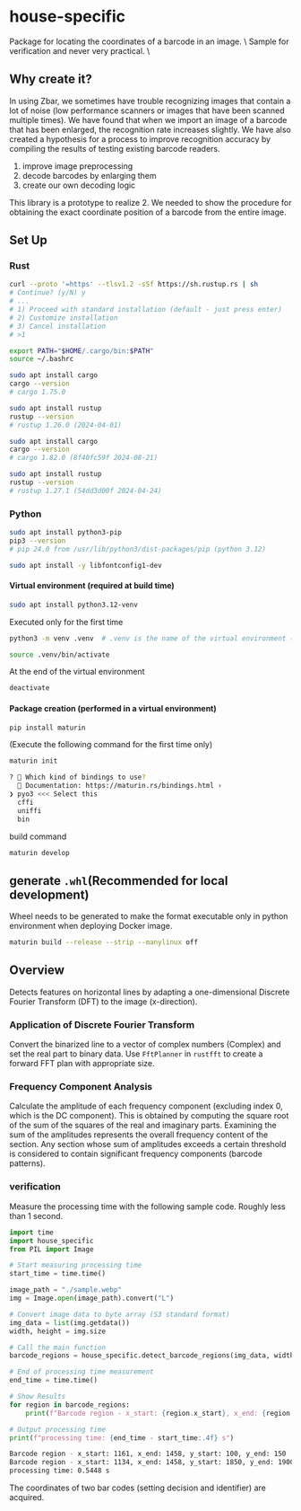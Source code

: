 # house-specific

Package for locating the coordinates of a barcode in an image.
\\ Sample for verification and never very practical. \\

## Why create it?

In using Zbar, we sometimes have trouble recognizing images that contain a lot of noise (low performance scanners or images that have been scanned multiple times).
We have found that when we import an image of a barcode that has been enlarged, the recognition rate increases slightly.
We have also created a hypothesis for a process to improve recognition accuracy by compiling the results of testing existing barcode readers.

1. improve image preprocessing
2. decode barcodes by enlarging them
3. create our own decoding logic

This library is a prototype to realize 2. We needed to show the procedure for obtaining the exact coordinate position of a barcode from the entire image.


## Set Up

### Rust

```bash
curl --proto '=https' --tlsv1.2 -sSf https://sh.rustup.rs | sh
# Continue? (y/N) y
# ...
# 1) Proceed with standard installation (default - just press enter)
# 2) Customize installation
# 3) Cancel installation
# >1
```

```bash
export PATH="$HOME/.cargo/bin:$PATH"
source ~/.bashrc
```

```bash
sudo apt install cargo
cargo --version
# cargo 1.75.0
```

```bash
sudo apt install rustup
rustup --version
# rustup 1.26.0 (2024-04-01)
```


```bash
sudo apt install cargo
cargo --version
# cargo 1.82.0 (8f40fc59f 2024-08-21)
```

```bash
sudo apt install rustup
rustup --version
# rustup 1.27.1 (54dd3d00f 2024-04-24)
```


### Python

```bash
sudo apt install python3-pip
pip3 --version
# pip 24.0 from /usr/lib/python3/dist-packages/pip (python 3.12)
```

```bash
sudo apt install -y libfontconfig1-dev
```

#### Virtual environment (required at build time)

```bash
sudo apt install python3.12-venv
```

Executed only for the first time

```bash
python3 -m venv .venv  # .venv is the name of the virtual environment (optional)
```

```bash
source .venv/bin/activate
```

At the end of the virtual environment

```bash
deactivate
```

#### Package creation (performed in a virtual environment)

```bash
pip install maturin
```

(Execute the following command for the first time only)

```bash
maturin init
```

```bash
? 🤷 Which kind of bindings to use?
  📖 Documentation: https://maturin.rs/bindings.html ›
❯ pyo3 <<< Select this
  cffi
  uniffi
  bin
```

build command

```bash
maturin develop
```

## generate `.whl`(Recommended for local development)

Wheel needs to be generated to make the format executable only in python environment when deploying Docker image.

```bash
maturin build --release --strip --manylinux off
```

## Overview

Detects features on horizontal lines by adapting a one-dimensional Discrete Fourier Transform (DFT) to the image (x-direction).

### Application of Discrete Fourier Transform

Convert the binarized line to a vector of complex numbers (Complex<f32>) and set the real part to binary data.
Use `FftPlanner` in `rustfft` to create a forward FFT plan with appropriate size.

### Frequency Component Analysis

Calculate the amplitude of each frequency component (excluding index 0, which is the DC component). This is obtained by computing the square root of the sum of the squares of the real and imaginary parts.
Examining the sum of the amplitudes represents the overall frequency content of the section.
Any section whose sum of amplitudes exceeds a certain threshold is considered to contain significant frequency components (barcode patterns).

### verification

Measure the processing time with the following sample code. Roughly less than 1 second.

```py
import time
import house_specific
from PIL import Image

# Start measuring processing time
start_time = time.time()

image_path = "./sample.webp"
img = Image.open(image_path).convert("L")

# Convert image data to byte array (S3 standard format)
img_data = list(img.getdata())
width, height = img.size

# Call the main function
barcode_regions = house_specific.detect_barcode_regions(img_data, width, height)

# End of processing time measurement
end_time = time.time()

# Show Results
for region in barcode_regions:
    print(f"Barcode region - x_start: {region.x_start}, x_end: {region.x_end}, y_start: {region.y_start}, y_end: {region.y_end}")

# Output processing time
print(f"processing time: {end_time - start_time:.4f} s")

```

```bash
Barcode region - x_start: 1161, x_end: 1458, y_start: 100, y_end: 150
Barcode region - x_start: 1134, x_end: 1458, y_start: 1850, y_end: 1900
processing time: 0.5448 s
```

The coordinates of two bar codes (setting decision and identifier) are acquired.

